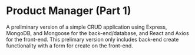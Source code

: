 # Product Manager (Part 1)

A preliminary version of a simple CRUD application using Express, MongoDB, and Mongoose for the back-end/database, and React and Axios for the front-end. This prelimary version only includes back-end create functionality with a form for create on the front-end.
